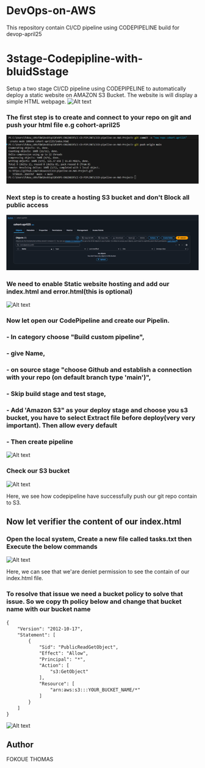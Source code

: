 #  DevOps-on-AWS
This repository contain CI/CD pipeline using CODEPIPELINE build for devop-april25

# 3stage-Codepipline-with-bluidSstage
Setup a two stage CI/CD pipeline using CODEPIPELINE to automatically deploy a static website on AMAZON S3 Bucket. The website is will display a simple HTML webpage. 
![Alt text](images/CICD-pipeline-architecture.jpg)


### The first step is to create and connect to your repo on git and push your html file e.g cohort-april25

![Alt text](images/push-git.png)

### Next step is to create a hosting S3 bucket and don't Block all public access
 
![Alt text](images/create-s3bucket.png)
  
### We need to enable Static website hosting and add our index.html and error.html(this is optional)

![Alt text](images/enable-static-website.png)

### Now let open our CodePipeline and create our Pipelin. 
### - In category choose "Build custom pipeline", 
### - give Name, 
### - on source stage "choose Github and establish a connection with your repo (on default branch type 'main')",
### - Skip build stage and test stage, 
### - Add 'Amazon S3" as your deploy stage and choose you s3 bucket, you have to select Extract file before deploy(very very important). Then allow every default
### - Then create pipeline  

![Alt text](images/2stage-pipeline.png)


### Check our S3 bucket 

![Alt text](images/s3-updated.png)

Here, we see how codepipeline have successfully push our git repo contain to S3.

## Now let verifier the content of our index.html

### Open the local system, Create a new file called tasks.txt then Execute the below commands
![Alt text](images/error.png)

Here, we can see that we'are deniet permission to see the contain of our index.html file. 

### To resolve that issue we need a bucket policy to solve that issue. So we copy th policy below and change that bucket name with our bucket name 
```
{
    "Version": "2012-10-17",
    "Statement": [
        {
            "Sid": "PublicReadGetObject",
            "Effect": "Allow",
            "Principal": "*",
            "Action": [
                "s3:GetObject"
            ],
            "Resource": [
                "arn:aws:s3:::YOUR_BUCKET_NAME/*"
            ]
        }
    ]
}

```
![Alt text](images/website.png)

## Author
FOKOUE THOMAS
